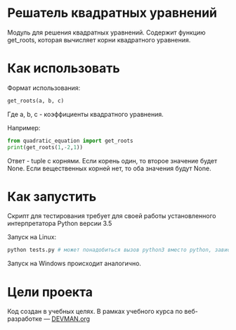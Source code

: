 # Решатель квадратных уравнений

Модуль для решения квадратных уравнений. Содержит функцию get_roots, которая вычисляет корни квадратного уравнения.

# Как использовать

Формат использования:
```python
get_roots(a, b, c)
```
Где a, b, c - коэффициенты квадратного уравнения.

Например:
```python
from quadratic_equation import get_roots
print(get_roots(1,-2,1))
```
Ответ - tuple c корнями. Если корень один, то второе значение будет None. Если вещественных корней нет, то оба значения будут None.

# Как запустить

Скрипт для тестирования требует для своей работы установленного интерпретатора Python версии 3.5

Запуск на Linux:

```bash
python tests.py # может понадобиться вызов python3 вместо python, зависит от настроек операционной системы
```

Запуск на Windows происходит аналогично.

# Цели проекта

Код создан в учебных целях. В рамках учебного курса по веб-разработке ― [DEVMAN.org](https://devman.org)
